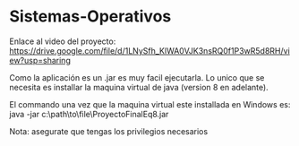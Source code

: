 # Sistemas-Operativos

Enlace al video del proyecto:
https://drive.google.com/file/d/1LNySfh_KlWA0VJK3nsRQ0f1P3wR5d8RH/view?usp=sharing

Como la aplicación es un .jar es muy facil ejecutarla. Lo unico que se necesita es installar la maquina virtual de java (version 8 en adelante).

El commando una vez que la maquina virtual este installada en Windows es:
java -jar c:\path\to\file\ProyectoFinalEq8.jar

Nota: asegurate que tengas los privilegios necesarios
